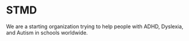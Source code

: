 # STMD
We are a starting organization trying to help people with ADHD, Dyslexia, and Autism in schools worldwide.
